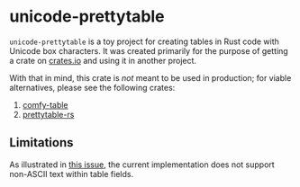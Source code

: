 # unicode-prettytable

`unicode-prettytable` is a toy project for creating tables in Rust code with Unicode box characters.
It was created primarily for the purpose of getting a crate on [crates.io](crates.io) and using it in another project.

With that in mind, this crate is _not_ meant to be used in production; for viable alternatives, please see the following crates:
1. [comfy-table](Nukesor/comfy-table) 
2. [prettytable-rs](https://github.com/phsym/prettytable-rs) 

## Limitations

As illustrated in [this issue](https://github.com/srithon/unicode-prettytable/issues/2), the current implementation does not support non-ASCII text within table fields. 
